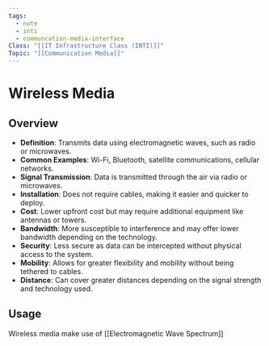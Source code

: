 ```yaml
---
tags:
  - note
  - inti
  - communcation-media-interface
Class: "[[IT Infrastructure Class (INTI)]]"
Topic: "[[Communication Media]]"
---
```


# Wireless Media

## Overview

- **Definition**: Transmits data using electromagnetic waves, such as radio or microwaves.
- **Common Examples**: Wi-Fi, Bluetooth, satellite communications, cellular networks.
- **Signal Transmission**: Data is transmitted through the air via radio or microwaves.
- **Installation**: Does not require cables, making it easier and quicker to deploy.
- **Cost**: Lower upfront cost but may require additional equipment like antennas or towers.
- **Bandwidth**: More susceptible to interference and may offer lower bandwidth depending on the technology.
- **Security**: Less secure as data can be intercepted without physical access to the system.
- **Mobility**: Allows for greater flexibility and mobility without being tethered to cables.
- **Distance**: Can cover greater distances depending on the signal strength and technology used.


## Usage

Wireless media make use of [[Electromagnetic Wave Spectrum]]

